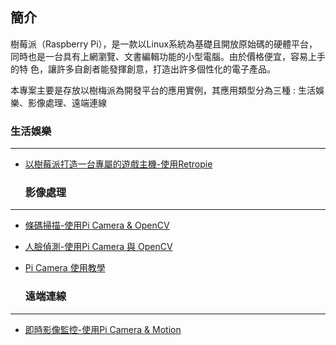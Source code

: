 簡介
------------------------------------------------------------------------------------------

 樹莓派（Raspberry Pi），是一款以Linux系統為基礎且開放原始碼的硬體平台，同時也是一台具有上網瀏覽、文書編輯功能的小型電腦。由於價格便宜，容易上手的特
 色，讓許多自創者能發揮創意，打造出許多個性化的電子產品。

 本專案主要是存放以樹梅派為開發平台的應用實例，其應用類型分為三種 : 生活娛樂、影像處理、遠端連線

  ### 生活娛樂
-------------------------------------------------------------------------------------------

- [以樹莓派打造一台專屬的遊戲主機-使用Retropie](https://github.com/MrLiuLiuLiu/RaspberryPi/blob/master/Game/RetroPie.md)

  ### 影像處理
-------------------------------------------------------------------------------------------
- [條碼掃描-使用Pi Camera & OpenCV](https://github.com/MrLiuLiuLiu/RaspberryPi/blob/master/ImageProcessing/Barcode_Scan/BarcodeScan.md)
- [人臉偵測-使用Pi Camera 與 OpenCV](https://github.com/MrLiuLiuLiu/RaspberryPi/blob/master/ImageProcessing/Face_Detection/FaceDetection.md)
- [Pi Camera 使用教學](https://github.com/MrLiuLiuLiu/RaspberryPi/blob/master/ImageProcessing/Picamera/Picamera.md)

  ### 遠端連線
-------------------------------------------------------------------------------------------

- [即時影像監控-使用Pi Camera & Motion](https://github.com/MrLiuLiuLiu/RaspberryPi/blob/master/Remote_Connect/WebSteaming.md)


